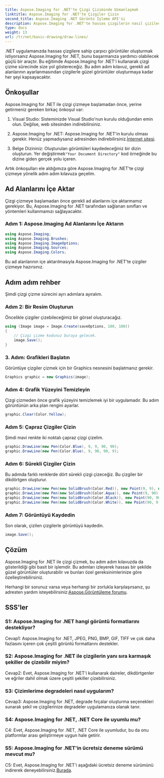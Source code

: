 ```yaml
---
title: Aspose.Imaging for .NET'te Çizgi Çiziminde Uzmanlaşmak
linktitle: Aspose.Imaging for .NET'te Çizgiler Çizin
second_title: Aspose.Imaging .NET Görüntü İşleme API'si
description: Aspose.Imaging for .NET'te hassas çizgilerin nasıl çizileceğini öğrenin. Bu adım adım kılavuz, görüntü oluşturma, çizgi çizme ve daha fazlasını kapsar.
type: docs
weight: 13
url: /tr/net/basic-drawing/draw-lines/
---
```

.NET uygulamanızda hassas çizgilere sahip çarpıcı görüntüler oluşturmak istiyorsanız Aspose.Imaging for .NET, bunu başarmanıza yardımcı olabilecek güçlü bir araçtır. Bu eğitimde Aspose.Imaging for .NET'i kullanarak çizgi çizme sürecinde size yol göstereceğiz. Bu adım adım kılavuz, gerekli ad alanlarının ayarlanmasından çizgilerle güzel görüntüler oluşturmaya kadar her şeyi kapsayacaktır.

## Önkoşullar

Aspose.Imaging for .NET ile çizgi çizmeye başlamadan önce, yerine getirmeniz gereken birkaç önkoşul var:

1. Visual Studio: Sisteminizde Visual Studio'nun kurulu olduğundan emin olun. Değilse, web sitesinden indirebilirsiniz.

2.  Aspose.Imaging for .NET: Aspose.Imaging for .NET'in kurulu olması gerekir. Henüz yapmadıysanız adresinden indirebilirsiniz.[İnternet sitesi](https://releases.aspose.com/imaging/net/).

3. Belge Dizininiz: Oluşturulan görüntüleri kaydedeceğiniz bir dizin oluşturun. Yer değiştirmek`"Your Document Directory"` kod örneğinde bu dizine giden gerçek yolu içeren.

Artık önkoşulları ele aldığımıza göre Aspose.Imaging for .NET'te çizgi çizmeye yönelik adım adım kılavuza geçelim.

## Ad Alanlarını İçe Aktar

Çizgi çizmeye başlamadan önce gerekli ad alanlarını içe aktarmamız gerekiyor. Bu, Aspose.Imaging for .NET tarafından sağlanan sınıfları ve yöntemleri kullanmamızı sağlayacaktır. 

### Adım 1: Aspose.Imaging Ad Alanlarını İçe Aktarın

```csharp
using Aspose.Imaging;
using Aspose.Imaging.Brushes;
using Aspose.Imaging.ImageOptions;
using Aspose.Imaging.Sources;
using Aspose.Imaging.Colors;
```

Bu ad alanlarının içe aktarılmasıyla Aspose.Imaging for .NET'te çizgiler çizmeye hazırsınız.

## Adım adım rehber

Şimdi çizgi çizme sürecini ayrı adımlara ayıralım.

### Adım 2: Bir Resim Oluşturun

Öncelikle çizgiler çizebileceğimiz bir görsel oluşturacağız.

```csharp
using (Image image = Image.Create(saveOptions, 100, 100))
{
    // Çizgi çizme kodunuz buraya gelecek.
    image.Save();
}
```

### 3. Adım: Grafikleri Başlatın

Görüntüye çizgiler çizmek için bir Graphics nesnesini başlatmanız gerekir.

```csharp
Graphics graphic = new Graphics(image);
```

### Adım 4: Grafik Yüzeyini Temizleyin

Çizgi çizmeden önce grafik yüzeyini temizlemek iyi bir uygulamadır. Bu adım görüntünün arka plan rengini ayarlar.

```csharp
graphic.Clear(Color.Yellow);
```

### Adım 5: Çapraz Çizgiler Çizin

Şimdi mavi renkte iki noktalı çapraz çizgi çizelim.

```csharp
graphic.DrawLine(new Pen(Color.Blue), 9, 9, 90, 90);
graphic.DrawLine(new Pen(Color.Blue), 9, 90, 90, 9);
```

### Adım 6: Sürekli Çizgiler Çizin

Bu adımda farklı renklerde dört sürekli çizgi çizeceğiz. Bu çizgiler bir dikdörtgen oluşturur.

```csharp
graphic.DrawLine(new Pen(new SolidBrush(Color.Red)), new Point(9, 9), new Point(9, 90));
graphic.DrawLine(new Pen(new SolidBrush(Color.Aqua)), new Point(9, 90), new Point(90, 90));
graphic.DrawLine(new Pen(new SolidBrush(Color.Black)), new Point(90, 90), new Point(90, 9));
graphic.DrawLine(new Pen(new SolidBrush(Color.White)), new Point(90, 9), new Point(9, 9));
```

### Adım 7: Görüntüyü Kaydedin

Son olarak, çizilen çizgilerle görüntüyü kaydedin.

```csharp
image.Save();
```

## Çözüm

Aspose.Imaging for .NET ile çizgi çizmek, bu adım adım kılavuzda da gösterildiği gibi basit bir işlemdir. Bu adımları izleyerek hassas bir şekilde güzel görüntüler oluşturabilir ve bunları özel gereksinimlerinize göre özelleştirebilirsiniz.

 Herhangi bir sorunuz varsa veya herhangi bir zorlukla karşılaşırsanız, şu adresten yardım isteyebilirsiniz:[Aspose.Görüntüleme forumu](https://forum.aspose.com/).

## SSS'ler

### S1: Aspose.Imaging for .NET hangi görüntü formatlarını destekliyor?

Cevap1: Aspose.Imaging for .NET, JPEG, PNG, BMP, GIF, TIFF ve çok daha fazlasını içeren çok çeşitli görüntü formatlarını destekler.

### S2: Aspose.Imaging for .NET ile çizgilerin yanı sıra karmaşık şekiller de çizebilir miyim?

Cevap2: Evet, Aspose.Imaging for .NET'i kullanarak daireler, dikdörtgenler ve eğriler dahil olmak üzere çeşitli şekiller çizebilirsiniz.

### S3: Çizimlerime degradeleri nasıl uygularım?

Cevap3: Aspose.Imaging for .NET, degrade fırçalar oluşturma seçenekleri sunarak şekil ve çizgilerinize degradeler uygulamanıza olanak tanır.

### S4: Aspose.Imaging for .NET, .NET Core ile uyumlu mu?

C4: Evet, Aspose.Imaging for .NET, .NET Core ile uyumludur, bu da onu platformlar arası geliştirmeye uygun hale getirir.

### S5: Aspose.Imaging for .NET'in ücretsiz deneme sürümü mevcut mu?

 C5: Evet, Aspose.Imaging for .NET'i aşağıdaki ücretsiz deneme sürümünü indirerek deneyebilirsiniz.[Burada](https://releases.aspose.com/).